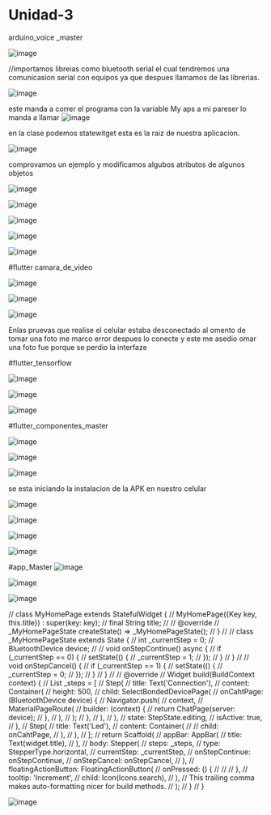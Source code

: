 # Unidad-3

 arduino_voice _master


![image](https://user-images.githubusercontent.com/79875834/115074877-e6059600-9ebf-11eb-913e-b4c346beb5d6.png)

//importamos libreias como bluetooth serial el cual tendremos una comunicasion serial con equipos ya que despues llamamos de las librerias.

![image](https://user-images.githubusercontent.com/79875834/115074903-f158c180-9ebf-11eb-9300-074587c7c8d9.png)

este manda a correr el programa con la variable My aps a mi pareser lo manda a llamar
![image](https://user-images.githubusercontent.com/79875834/115074940-fae22980-9ebf-11eb-8ea6-841d0f6758bb.png)

en la clase podemos statewitget esta es la raiz de nuestra aplicacion.

![image](https://user-images.githubusercontent.com/79875834/115074965-033a6480-9ec0-11eb-895c-dbfd2fb42d02.png)

comprovamos un ejemplo y modificamos algubos atributos de algunos objetos

![image](https://user-images.githubusercontent.com/79875834/115075080-29f89b00-9ec0-11eb-9796-bef881bc5ae5.png)

![image](https://user-images.githubusercontent.com/79875834/115075086-2d8c2200-9ec0-11eb-88a8-969408faf5fe.png)

![image](https://user-images.githubusercontent.com/79875834/115075101-341a9980-9ec0-11eb-9b3b-9ca83f65f1eb.png)

![image](https://user-images.githubusercontent.com/79875834/115075114-3977e400-9ec0-11eb-9fc5-ce53666d7bed.png)

![image](https://user-images.githubusercontent.com/79875834/115075145-40065b80-9ec0-11eb-90ca-46a4eddb3ea7.png)

#flutter camara_de_video

![image](https://user-images.githubusercontent.com/79875834/115075174-4ac0f080-9ec0-11eb-9f49-5f1fe1e8e8b6.png)

![image](https://user-images.githubusercontent.com/79875834/115075188-514f6800-9ec0-11eb-95ad-37b4e9489a21.png)

![image](https://user-images.githubusercontent.com/79875834/115075204-56acb280-9ec0-11eb-849e-13871db2f1fd.png)

Enlas pruevas que realise el celular estaba desconectado al omento de tomar una foto me marco error despues lo conecte y este me asedio omar una foto fue porque se perdio la interfaze

#flutter_tensorflow

![image](https://user-images.githubusercontent.com/79875834/115075234-64623800-9ec0-11eb-95c5-467bae2c27ea.png)

![image](https://user-images.githubusercontent.com/79875834/115075245-6a581900-9ec0-11eb-9a91-67e2dc72dc67.png)

![image](https://user-images.githubusercontent.com/79875834/115075258-6e843680-9ec0-11eb-8d03-f3f8ea5614e6.png)

#flutter_componentes_master

![image](https://user-images.githubusercontent.com/79875834/115075307-81970680-9ec0-11eb-9008-ce0fd9896c87.png)

![image](https://user-images.githubusercontent.com/79875834/115075320-86f45100-9ec0-11eb-9e2d-013eef1872b9.png)

![image](https://user-images.githubusercontent.com/79875834/115075338-8b206e80-9ec0-11eb-89ac-ffbc50627552.png)

se esta iniciando la instalacion de la APK en nuestro celular

![image](https://user-images.githubusercontent.com/79875834/115075374-9a072100-9ec0-11eb-9080-c604ae1d85ff.png)

![image](https://user-images.githubusercontent.com/79875834/115075400-9ecbd500-9ec0-11eb-8704-3386e82d9ff7.png)

![image](https://user-images.githubusercontent.com/79875834/115075407-a25f5c00-9ec0-11eb-9d97-ad5cdf7432ab.png)

![image](https://user-images.githubusercontent.com/79875834/115075412-a55a4c80-9ec0-11eb-81ab-bcc8829f5c4b.png)


#app_Master
![image](https://user-images.githubusercontent.com/79875834/115075433-b014e180-9ec0-11eb-921c-2d4350c34cba.png)

![image](https://user-images.githubusercontent.com/79875834/115075446-b440ff00-9ec0-11eb-9406-79b193b0e6f4.png)

![image](https://user-images.githubusercontent.com/79875834/115075468-ba36e000-9ec0-11eb-91af-da6a62c952fe.png)

// class MyHomePage extends StatefulWidget { // MyHomePage({Key key, this.title}) : super(key: key); // final String title; // // @override // _MyHomePageState createState() => _MyHomePageState(); // } // // class _MyHomePageState extends State { // int _currentStep = 0; // BluetoothDevice device; // // void onStepContinue() async { // if (_currentStep == 0) { // setState(() { // _currentStep = 1; // }); // } // } // // void onStepCancel() { // if (_currentStep == 1) { // setState(() { // _currentStep = 0; // }); // } // } // // @override // Widget build(BuildContext context) { // List _steps = [ // Step( // title: Text('Connection'), // content: Container( // height: 500, // child: SelectBondedDevicePage( // onCahtPage: (BluetoothDevice device) { // Navigator.push( // context, // MaterialPageRoute( // builder: (context) { // return ChatPage(server: device); // }, // ), // ); // }, // ), // ), // state: StepState.editing, // isActive: true, // ), // Step( // title: Text('Led'), // content: Container( // // child: onCahtPage, // ), // ), // ]; // return Scaffold( // appBar: AppBar( // title: Text(widget.title), // ), // body: Stepper( // steps: _steps, // type: StepperType.horizontal, // currentStep: _currentStep, // onStepContinue: onStepContinue, // onStepCancel: onStepCancel, // ), // floatingActionButton: FloatingActionButton( // onPressed: () { // // // }, // tooltip: 'Increment', // child: Icon(Icons.search), // ), // This trailing comma makes auto-formatting nicer for build methods. // ); // } // }

![image](https://user-images.githubusercontent.com/79875834/115075555-dd618f80-9ec0-11eb-81f2-87fefd1e580f.png)






